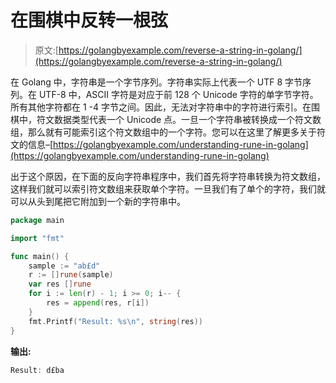 # 在围棋中反转一根弦

> 原文:[https://golangbyexample.com/reverse-a-string-in-golang/](https://golangbyexample.com/reverse-a-string-in-golang/)

在 Golang 中，字符串是一个字节序列。字符串实际上代表一个 UTF 8 字节序列。在 UTF-8 中，ASCII 字符是对应于前 128 个 Unicode 字符的单字节字符。所有其他字符都在 1 -4 字节之间。因此，无法对字符串中的字符进行索引。在围棋中，符文数据类型代表一个 Unicode 点。一旦一个字符串被转换成一个符文数组，那么就有可能索引这个符文数组中的一个字符。您可以在这里了解更多关于符文的信息–[https://golangbyexample.com/understanding-rune-in-golang](https://golangbyexample.com/understanding-rune-in-golang)

出于这个原因，在下面的反向字符串程序中，我们首先将字符串转换为符文数组，这样我们就可以索引符文数组来获取单个字符。一旦我们有了单个的字符，我们就可以从头到尾把它附加到一个新的字符串中。

```go
package main

import "fmt"

func main() {
    sample := "ab£d"
    r := []rune(sample)
    var res []rune
    for i := len(r) - 1; i >= 0; i-- {
        res = append(res, r[i])
    }
    fmt.Printf("Result: %s\n", string(res))
}
```

**输出:**

```go
Result: d£ba
```